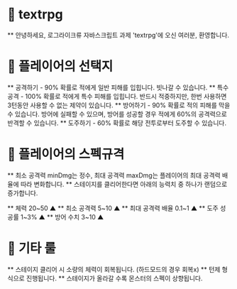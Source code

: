 # 🌿 textrpg

** 안녕하세요, 로그라이크류 자바스크립트 과제 'textrpg'에 오신 여러분, 환영합니다.

# 🌿 플레이어의 선택지

** 공격하기 - 90% 확률로 적에게 일반 피해를 입힙니다. 빗나갈 수 있습니다.
** 특수공격 - 100% 확률로 적에게 특수 피해를 입힙니다. 반드시 적중하지만, 한번 사용하면 3턴동안 사용할 수 없는 제약이 있습니다.
** 방어하기 - 90% 확률로 적의 피해를 막을 수 있습니다. 방어에 실패할 수 있으며, 방어를 성공할 경우 적에게 60%의 공격력으로 반격할 수 있습니다.
** 도주하기 - 60% 확률로 해당 전투로부터 도주할 수 있습니다.

# 🌿 플레이어의 스펙규격

** 최소 공격력 minDmg는 정수, 최대 공격력 maxDmg는 플레이어의 최대 공격력 배율에 따라 변화합니다.
** 스테이지를 클리어한다면 아래의 능력치 중 하나가 랜덤으로 증가합니다.

** 체력 20~50 ▲
** 최소 공격력 5~10 ▲
** 최대 공격력 배율 0.1~1 ▲
** 도주 성공률 1~3% ▲
** 방어 수치 3~10 ▲

# 🌿 기타 룰

** 스테이지 클리어 시 소량의 체력이 회복됩니다. (하드모드의 경우 회복x)
** 턴제 형식으로 진행됩니다.
** 스테이지가 올라갈 수록 몬스터의 스펙이 상향됩니다.